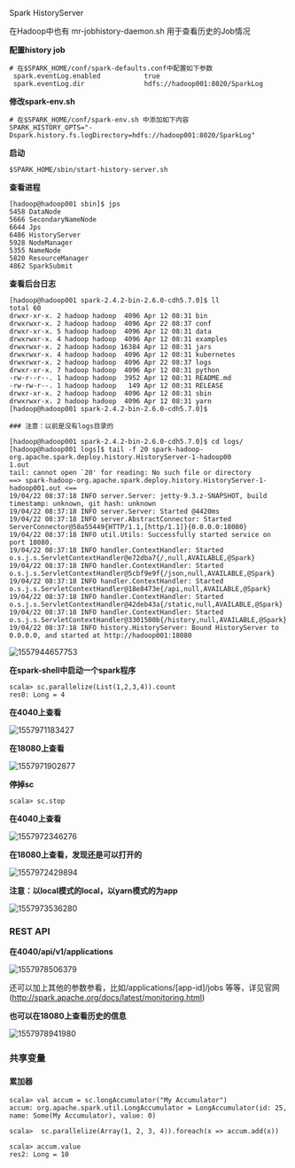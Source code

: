 

Spark HistoryServer

在Hadoop中也有 mr-jobhistory-daemon.sh   用于查看历史的Job情况

**配置history job**

~~~
# 在$SPARK_HOME/conf/spark-defaults.conf中配置如下参数
 spark.eventLog.enabled           true
 spark.eventLog.dir               hdfs://hadoop001:8020/SparkLog
~~~



**修改spark-env.sh**

~~~
# 在$SPARK_HOME/conf/spark-env.sh 中添加如下内容
SPARK_HISTORY_OPTS="-Dspark.history.fs.logDirectory=hdfs://hadoop001:8020/SparkLog"
~~~





**启动**

~~~
$SPARK_HOME/sbin/start-history-server.sh
~~~



**查看进程**

~~~
[hadoop@hadoop001 sbin]$ jps
5458 DataNode
5666 SecondaryNameNode
6644 Jps
6486 HistoryServer
5928 NodeManager
5355 NameNode
5820 ResourceManager
4862 SparkSubmit
~~~



**查看后台日志**

~~~
[hadoop@hadoop001 spark-2.4.2-bin-2.6.0-cdh5.7.0]$ ll
total 60
drwxr-xr-x. 2 hadoop hadoop  4096 Apr 12 08:31 bin
drwxrwxr-x. 2 hadoop hadoop  4096 Apr 22 08:37 conf
drwxr-xr-x. 5 hadoop hadoop  4096 Apr 12 08:31 data
drwxrwxr-x. 4 hadoop hadoop  4096 Apr 12 08:31 examples
drwxrwxr-x. 2 hadoop hadoop 16384 Apr 12 08:31 jars
drwxrwxr-x. 4 hadoop hadoop  4096 Apr 12 08:31 kubernetes
drwxrwxr-x. 2 hadoop hadoop  4096 Apr 22 08:37 logs
drwxr-xr-x. 7 hadoop hadoop  4096 Apr 12 08:31 python
-rw-r--r--. 1 hadoop hadoop  3952 Apr 12 08:31 README.md
-rw-rw-r--. 1 hadoop hadoop   149 Apr 12 08:31 RELEASE
drwxr-xr-x. 2 hadoop hadoop  4096 Apr 12 08:31 sbin
drwxrwxr-x. 2 hadoop hadoop  4096 Apr 12 08:31 yarn
[hadoop@hadoop001 spark-2.4.2-bin-2.6.0-cdh5.7.0]$ 

### 注意：以前是没有logs目录的

[hadoop@hadoop001 spark-2.4.2-bin-2.6.0-cdh5.7.0]$ cd logs/
[hadoop@hadoop001 logs]$ tail -f 20 spark-hadoop-org.apache.spark.deploy.history.HistoryServer-1-hadoop00
1.out
tail: cannot open `20' for reading: No such file or directory
==> spark-hadoop-org.apache.spark.deploy.history.HistoryServer-1-hadoop001.out <==
19/04/22 08:37:18 INFO server.Server: jetty-9.3.z-SNAPSHOT, build timestamp: unknown, git hash: unknown
19/04/22 08:37:18 INFO server.Server: Started @4420ms
19/04/22 08:37:18 INFO server.AbstractConnector: Started ServerConnector@58a55449{HTTP/1.1,[http/1.1]}{0.0.0.0:18080}
19/04/22 08:37:18 INFO util.Utils: Successfully started service on port 18080.
19/04/22 08:37:18 INFO handler.ContextHandler: Started o.s.j.s.ServletContextHandler@e72dba7{/,null,AVAILABLE,@Spark}
19/04/22 08:37:18 INFO handler.ContextHandler: Started o.s.j.s.ServletContextHandler@5cbf9e9f{/json,null,AVAILABLE,@Spark}
19/04/22 08:37:18 INFO handler.ContextHandler: Started o.s.j.s.ServletContextHandler@18e8473e{/api,null,AVAILABLE,@Spark}
19/04/22 08:37:18 INFO handler.ContextHandler: Started o.s.j.s.ServletContextHandler@42deb43a{/static,null,AVAILABLE,@Spark}
19/04/22 08:37:18 INFO handler.ContextHandler: Started o.s.j.s.ServletContextHandler@3301500b{/history,null,AVAILABLE,@Spark}
19/04/22 08:37:18 INFO history.HistoryServer: Bound HistoryServer to 0.0.0.0, and started at http://hadoop001:18080

~~~





![1557944657753](C:\Users\HUAWEI\AppData\Roaming\Typora\typora-user-images\1557944657753.png)



**在spark-shell中启动一个spark程序**

~~~
scala> sc.parallelize(List(1,2,3,4)).count
res0: Long = 4

~~~



**在4040上查看**

![1557971183427](C:\Users\HUAWEI\AppData\Roaming\Typora\typora-user-images\1557971183427.png)



**在18080上查看**

![1557971902877](C:\Users\HUAWEI\AppData\Roaming\Typora\typora-user-images\1557971902877.png)

**停掉sc**

~~~
scala> sc.stop
~~~

**在4040上查看**

![1557972346276](C:\Users\HUAWEI\AppData\Roaming\Typora\typora-user-images\1557972346276.png)

**在18080上查看，发现还是可以打开的**

![1557972429894](C:\Users\HUAWEI\AppData\Roaming\Typora\typora-user-images\1557972429894.png)



**注意：以local模式的local，以yarn模式的为app**

![1557973536280](C:\Users\HUAWEI\AppData\Roaming\Typora\typora-user-images\1557973536280.png)



### REST API

**在4040/api/v1/applications**

![1557978506379](C:\Users\HUAWEI\AppData\Roaming\Typora\typora-user-images\1557978506379.png)

还可以加上其他的参数参看，比如/applications/[app-id]/jobs 等等，详见官网(http://spark.apache.org/docs/latest/monitoring.html)





**也可以在18080上查看历史的信息**

![1557978941980](C:\Users\HUAWEI\AppData\Roaming\Typora\typora-user-images\1557978941980.png)



### 共享变量



#### 累加器

~~~
scala> val accum = sc.longAccumulator("My Accumulator")
accum: org.apache.spark.util.LongAccumulator = LongAccumulator(id: 25, name: Some(My Accumulator), value: 0)

scala>  sc.parallelize(Array(1, 2, 3, 4)).foreach(x => accum.add(x))

scala> accum.value
res2: Long = 10
~~~













